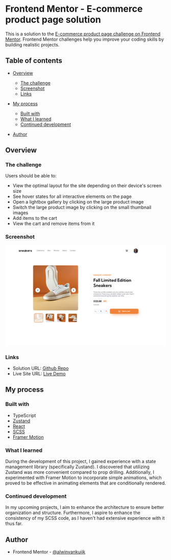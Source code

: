 # Frontend Mentor - E-commerce product page solution

This is a solution to the [E-commerce product page challenge on Frontend Mentor](https://www.frontendmentor.io/challenges/ecommerce-product-page-UPsZ9MJp6). Frontend Mentor challenges help you improve your coding skills by building realistic projects.

## Table of contents

- [Overview](#overview)
  - [The challenge](#the-challenge)
  - [Screenshot](#screenshot)
  - [Links](#links)
- [My process](#my-process)

  - [Built with](#built-with)
  - [What I learned](#what-i-learned)
  - [Continued development](#continued-development)

- [Author](#author)

## Overview

### The challenge

Users should be able to:

- View the optimal layout for the site depending on their device's screen size
- See hover states for all interactive elements on the page
- Open a lightbox gallery by clicking on the large product image
- Switch the large product image by clicking on the small thumbnail images
- Add items to the cart
- View the cart and remove items from it

### Screenshot

![](./design/ecommerce-product-page-solution.png)

### Links

- Solution URL: [Github Repo](https://github.com/alwinvankuijk/ecommerce-product-page)
- Live Site URL: [Live Demo](https://alwinvankuijk.github.io/ecommerce-product-page/)

## My process

### Built with

- TypeScript
- [Zustand](https://zustand-demo.pmnd.rs/)
- [React](https://reactjs.org/)
- [SCSS](https://sass-lang.com/)
- [Framer Motion](https://www.framer.com/motion/)

### What I learned

During the development of this project, I gained experience with a state management library (specifically Zustand). I discovered that utilizing Zustand was more convenient compared to prop drilling. Additionally, I experimented with Framer Motion to incorporate simple animations, which proved to be effective in animating elements that are conditionally rendered.

### Continued development

In my upcoming projects, I aim to enhance the architecture to ensure better organization and structure. Furthermore, I aspire to enhance the consistency of my SCSS code, as I haven't had extensive experience with it thus far.

## Author

- Frontend Mentor - [@alwinvankuijk](https://www.frontendmentor.io/profile/alwinvankuijk)
